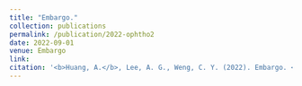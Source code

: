 ```yaml
---
title: "Embargo."
collection: publications
permalink: /publication/2022-ophtho2
date: 2022-09-01
venue: Embargo
link: 
citation: '<b>Huang, A.</b>, Lee, A. G., Weng, C. Y. (2022). Embargo. <i>JAMA Ophthalmology.</i> (accepted)'
---
```

